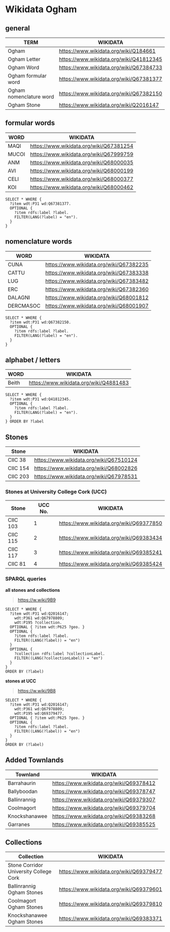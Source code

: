 # Wikidata Ogham

## general

| TERM | WIKIDATA |
|------|----------|
| Ogham | https://www.wikidata.org/wiki/Q184661 |
| Ogham Letter | https://www.wikidata.org/wiki/Q41812345 |
| Ogham Word | https://www.wikidata.org/wiki/Q67384733 |
| Ogham formular word | https://www.wikidata.org/wiki/Q67381377 |
| Ogham nomenclature word | https://www.wikidata.org/wiki/Q67382150 |
| Ogham Stone  | https://www.wikidata.org/wiki/Q2016147 |

## formular words

| WORD | WIKIDATA |
|------|----------|
| MAQI | https://www.wikidata.org/wiki/Q67381254 |
| MUCOI | https://www.wikidata.org/wiki/Q67999759 |
| ANM | https://www.wikidata.org/wiki/Q68000035 |
| AVI | https://www.wikidata.org/wiki/Q68000199 |
| CELI | https://www.wikidata.org/wiki/Q68000377 |
| KOI | https://www.wikidata.org/wiki/Q68000462 |

```
SELECT * WHERE {
  ?item wdt:P31 wd:Q67381377.
  OPTIONAL {
	?item rdfs:label ?label.
	FILTER(LANG(?label) = "en").
  }
}
```

## nomenclature words

| WORD | WIKIDATA |
|------|----------|
| CUNA | https://www.wikidata.org/wiki/Q67382235 |
| CATTU | https://www.wikidata.org/wiki/Q67383338 |
| LUG | https://www.wikidata.org/wiki/Q67383482 |
| ERC | https://www.wikidata.org/wiki/Q67382360 |
| DALAGNI | https://www.wikidata.org/wiki/Q68001812 |
| DERCMASOC | https://www.wikidata.org/wiki/Q68001907 |

```
SELECT * WHERE {
  ?item wdt:P31 wd:Q67382150.
  OPTIONAL {
    ?item rdfs:label ?label.
    FILTER(LANG(?label) = "en").
  }
}
```

## alphabet / letters

| WORD | WIKIDATA |
|------|----------|
| Beith | https://www.wikidata.org/wiki/Q4881483 |

```
SELECT * WHERE {
  ?item wdt:P31 wd:Q41812345.
  OPTIONAL {
    ?item rdfs:label ?label.
    FILTER(LANG(?label) = "en").
  }
} ORDER BY ?label
```

## Stones

| Stone | WIKIDATA |
|-------|----------|
| CIIC 38 | https://www.wikidata.org/wiki/Q67510124 |
| CIIC 154 | https://www.wikidata.org/wiki/Q68002826 |
| CIIC 203 | https://www.wikidata.org/wiki/Q67978531 |

### Stones at University College Cork (UCC)

| Stone | UCC No. | WIKIDATA |
|-------|---------|----------|
| CIIC 103 | 1 | https://www.wikidata.org/wiki/Q69377850 |
| CIIC 115 | 2 | https://www.wikidata.org/wiki/Q69383434 |
| CIIC 117 | 3 | https://www.wikidata.org/wiki/Q69385241 |
| CIIC 81 | 4 | https://www.wikidata.org/wiki/Q69385424 |

### SPARQL queries

**all stones and collections**

> https://w.wiki/9B9

```
SELECT * WHERE {
  ?item wdt:P31 wd:Q2016147;
    wdt:P361 wd:Q67978809;
    wdt:P195 ?collection.
  OPTIONAL { ?item wdt:P625 ?geo. }
  OPTIONAL {
    ?item rdfs:label ?label.
    FILTER((LANG(?label)) = "en")
  }
  OPTIONAL {
    ?collection rdfs:label ?collectionLabel.
    FILTER((LANG(?collectionLabel)) = "en")
  }
}
ORDER BY (?label)
```

**stones at UCC**

> https://w.wiki/9B8

```
SELECT * WHERE {
  ?item wdt:P31 wd:Q2016147;
    wdt:P361 wd:Q67978809;
    wdt:P195 wd:Q69379477.
  OPTIONAL { ?item wdt:P625 ?geo. }
  OPTIONAL {
    ?item rdfs:label ?label.
    FILTER((LANG(?label)) = "en")
  }
}
ORDER BY (?label)
```

## Added Townlands

| Townland | WIKIDATA |
|-------|----------|
| Barrahaurin | https://www.wikidata.org/wiki/Q69378412 |
| Ballyboodan | https://www.wikidata.org/wiki/Q69378747 |
| Ballinrannig | https://www.wikidata.org/wiki/Q69379307 |
| Coolmagort| https://www.wikidata.org/wiki/Q69379704 |
| Knockshanawee | https://www.wikidata.org/wiki/Q69383268 |
| Garranes | https://www.wikidata.org/wiki/Q69385525 |

## Collections

| Collection | WIKIDATA |
|-------|----------|
| Stone Corridor University College Cork | https://www.wikidata.org/wiki/Q69379477 |
| Ballinrannig Ogham Stones | https://www.wikidata.org/wiki/Q69379601 |
| Coolmagort Ogham Stones | https://www.wikidata.org/wiki/Q69379810 |
| Knockshanawee Ogham Stones | https://www.wikidata.org/wiki/Q69383371 |
